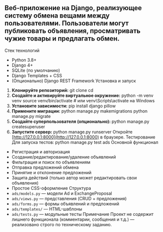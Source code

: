 Веб-приложение на Django, реализующее систему обмена вещами между пользователями. Пользователи могут публиковать объявления, просматривать чужие товары и предлагать обмен.
---
Стек технологий
- Python 3.8+
- Django 4+
- SQLite (по умолчанию)
- Django Templates + CSS
- (Опционально) Django REST Framework
Установка и запуск
1. **Клонируйте репозиторий:**
git clone <repo-url>
cd <project-name>
2. **Создайте и активируйте виртуальное окружение:**
python -m venv venv
source venv/bin/activate  # или venv\Scripts\activate на Windows
3. **Установите зависимости:**
pip install django pillow
4. **Примените миграции:**
python manage.py makemigrations
python manage.py migrate
5. **Создайте суперпользователя (опционально):**
python manage.py createsuperuser
6. **Запустите сервер:**
python manage.py runserver
Откройте [http://127.0.0.1:8000](http://127.0.0.1:8000) в браузере.
Тестирование
Для запуска тестов:
python manage.py test ads
Основной функционал
- Регистрация и авторизация
- Создание/редактирование/удаление объявлений
- Фильтрация и поиск по объявлениям
- Отправка предложений обмена
- Принятие и отклонение предложений
- Защита действий (только автор может редактировать свои объявления)
- Простое CSS-оформление
Структура
- `ads/models.py` — модели Ad и ExchangeProposal
- `ads/views.py` — представления (CRUD + предложения)
- `ads/forms.py` — формы объявлений и предложений
- `ads/templates/` — HTML-шаблоны
- `ads/tests.py` — модульные тесты
Примечание
Проект не содержит лишнего функционала (комментарии, сообщения и т.д.) — реализовано строго по техническому заданию.
